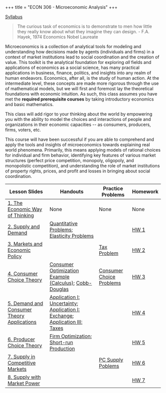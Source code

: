 +++
title = "ECON 306 - Microeconomic Analysis"
+++

[Syllabus](https://www.dropbox.com/s/b5v4jcyxx8k7551/ECON_306_S2018_1_Syllabus_Safner.pdf?dl=0)

> The curious task of economics is to demonstrate to men how little they really know about what they imagine they can design. - F.A. Hayek, 1974 Economics Nobel Laureate

Microeconomics is a collection of analytical tools for modeling and understanding how decisions made by agents (individuals and firms) in a context of market institutions lead to social coordination and the creation of value. This toolkit is the analytical foundation for exploring *all* fields and applications of economics as a social science, has many practical applications in business, finance, politics, and insights into any realm of human endeavors. Economics, after all, is the study of human action. At the intermediate level, these concepts are made more rigorous through the use of mathematical models, but we will first and foremost lay the theoretical foundations with economic intuition. As such, this class assumes you have met the **required prerequisite courses** by taking introductory economics and basic mathematics. 

This class will add rigor to your thinking about the world by empowering you with the ability to model the choices and interactions of people and organizations in their economic capacities -- as consumers, producers, firms, voters, etc. 

This course will have been successful if you are able to comprehend and apply the tools and insights of microeconomics towards explaining real world phenomena. Primarily, this means applying models of rational choices for individual and firm behavior, identifying key features of various market structures (perfect price competition, monopoly, oligopoly, and monopolistic competition), and understanding the role of market institutions of property rights, prices, and profit and losses in bringing about social coordination.


| Lesson Slides | Handouts | Practice Problems | Homework |
|---|---|----|---|
| [1. The Economic Way of Thinking](https://www.dropbox.com/s/k3oyil3vmhdouxk/1.%20The%20Economic%20Way%20of%20Thinking.pdf?dl=0) | None | None | None |
| [2. Supply and Demand](https://www.dropbox.com/s/fk1opx40puy15b1/2.%20Supply%20and%20Demand.pdf?dl=0) | [Quantitative Problems](https://www.dropbox.com/s/o0hud4d2fsewc6u/Supply%20and%20Demand%20Quantitative%20Problems.pdf?dl=0); [Elasticity Problems](https://www.dropbox.com/s/rgo1ao8n9yc44c2/Elasticity%20Problems.pdf?dl=0)|  | [HW 1](https://www.dropbox.com/s/s6zwco7wempxc8z/HW%201.pdf?dl=0) | 
| [3. Markets and Economic Policy](https://www.dropbox.com/s/qmnyitxolgnth0v/3.%20Markets%20and%20Economic%20Policy.pdf?dl=0) | |[Tax Problem](https://www.dropbox.com/s/exxv9hqkkmod4tq/Tax%20Problem%20Answers.pdf?dl=0) | [HW 2](https://www.dropbox.com/s/lj718i3ocw2dyf0/HW%202.pdf?dl=0) |
| [4. Consumer Choice Theory](https://www.dropbox.com/s/f6wbl2tr11nf34g/4.%20Consumer%20Choice%20Theory.pdf?dl=0) | [Consumer Optimization Example (Calculus)](https://www.dropbox.com/s/wju4ho4aze9ebpp/Consumer%20Optimization%20Problem%20Example.pdf?dl=0); [Cobb-Douglas](https://www.dropbox.com/s/141zvj3yxd29dez/Cobb-Douglas.pdf?dl=0)| [Consumer Choice Problems](https://www.dropbox.com/s/zcq3xdex3ewvao5/Consumer%20Choice%20Problems.pdf?dl=0) |[HW 3](https://www.dropbox.com/s/t24zvqud33tabwh/HW%203.pdf?dl=0) | 
| [5. Demand and Consumer Theory Applications](https://www.dropbox.com/s/4intn34p9jqfl49/5.%20Demand%20and%20Consumer%20Theory%20Applications.pdf?dl=0) | [Application I: Uncertainty](https://www.dropbox.com/s/gsozzygwl0em7zz/CT%20Application%20I%20-%20Uncertainty.pdf?dl=0); [Application I: Exchange](https://www.dropbox.com/s/3iafo4lba9odyq8/CT%20Application%20II%20-%20Exchange.pdf?dl=0); [Application III: Taxes](https://www.dropbox.com/s/f473sd7h0ql3qyg/CT%20Application%20III%20-%20Consumption%20Tax%20vs.%20Income%20Tax.pdf?dl=0) | | [HW 4](https://www.dropbox.com/s/5mlozvbnpvvcyic/HW%204.pdf?dl=0) | 
| [6. Producer Choice Theory](https://www.dropbox.com/s/aso1f0wfgnb96q7/6.%20Producer%20Choice%20Theory.pdf?dl=0) | [Firm Optimization](https://www.dropbox.com/s/2qhmfx9he513h06/Firm%20Optimization%20.pdf?dl=0); [Short-run Production](https://www.dropbox.com/s/wmh23ddmp95mh4e/Short%20Run%20Production.pdf?dl=0) | | [HW 5](https://www.dropbox.com/s/9px4yj2lc7f831p/HW%205.pdf?dl=0) | 
| [7. Supply in Competitive Markets](https://www.dropbox.com/s/k2odkiv8zchal6i/7.%20Supply%20in%20Competitive%20Markets.pdf?dl=0) | | [PC Supply Poblems](https://www.dropbox.com/s/s9czidpkvp67x2r/PC%20Supply%20Practice%20Problems.pdf?dl=0) | [HW 6](https://www.dropbox.com/s/dcv79y31z228evy/HW%206.pdf?dl=0) | 
| [8. Supply with Market Power](https://www.dropbox.com/s/a9woex7wyb3f33r/8.%20Supply%20with%20Market%20Power.pdf?dl=0) | | | [HW 7](https://www.dropbox.com/s/1fq8ojkm34ynrkw/HW%207.pdf?dl=0) | 
